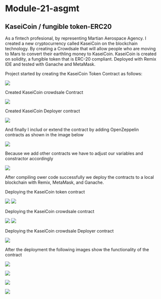 # Module-21-asgmt
## KaseiCoin / fungible token-ERC20

As a fintech profesional, by representing Martian Aerospace Agency. I created a new cryptocurrency called KaseiCoin on the blockchain technology. By creating a Crowdsale that will allow people who are moving to Mars to convert their earthling money to KaseiCoin.
KaseiCoin is created on solidity, a fungible token that is ERC-20 compliant. Deployed with Remix IDE and tested with Ganache and MetaMask.

Project started by creating the KaseiCoin Token Contract as follows:

![](Evaluation%20Evidence/KCtokenContract.png)

Created KaseiCoin crowdsale Contract

![](Evaluation%20Evidence/KCcrowdsaleContract.png)

Created KaseiCoin Deployer contract

![](Evaluation%20Evidence/KCcrowdsaleDeployerContract.png)


And finally I includ or extend the contract by adding OpenZeppelin contracts as shown in the image below

![](Evaluation%20Evidence/ExtKCcrowdsaleContract.png)

Because we add other contracts we have to adjust our variables and constractor accordingly

![](Evaluation%20Evidence/ExtKCcrowdsaleDeployerContract.png)


After compiling ower code successfully we deploy the contracts to a local blockchain with Remix, MetaMask, and Ganache.
 

Deploying the KaseiCoin token contract

![](Evaluation%20Evidence/KCdeployed.png)
![](Evaluation%20Evidence/KaseiCoinDeployedContract.png)


Deploying the KaseiCoin crowdsale contract

![](Evaluation%20Evidence/KCcrowdsaleDeployment.png)
![](Evaluation%20Evidence/KCcrowdsaleDeployedContract.png)

Deploying the  KaseiCoin crowdsale Deployer contract

![](Evaluation%20Evidence/KCcrowdsaleDeployerDeployedContract.png)


After the deployment the following images show the functionality of the contract

![](Evaluation%20Evidence/KCcontractFunctionality.png)

![](Evaluation%20Evidence/KCcontactFunctionality2.png)

![](Evaluation%20Evidence/BuyTokenTX.png)

![](Evaluation%20Evidence/Name%2Csymbol%2CTS.png)






